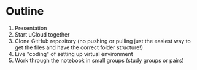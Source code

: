 # Outline
1. Presentation
2. Start uCloud together
3. Clone GitHub repository (no pushing or pulling just the easiest way to get the files and have the correct folder structure!)
4. Live "coding" of setting up virtual environment 
3. Work through the notebook in small groups (study groups or pairs)

